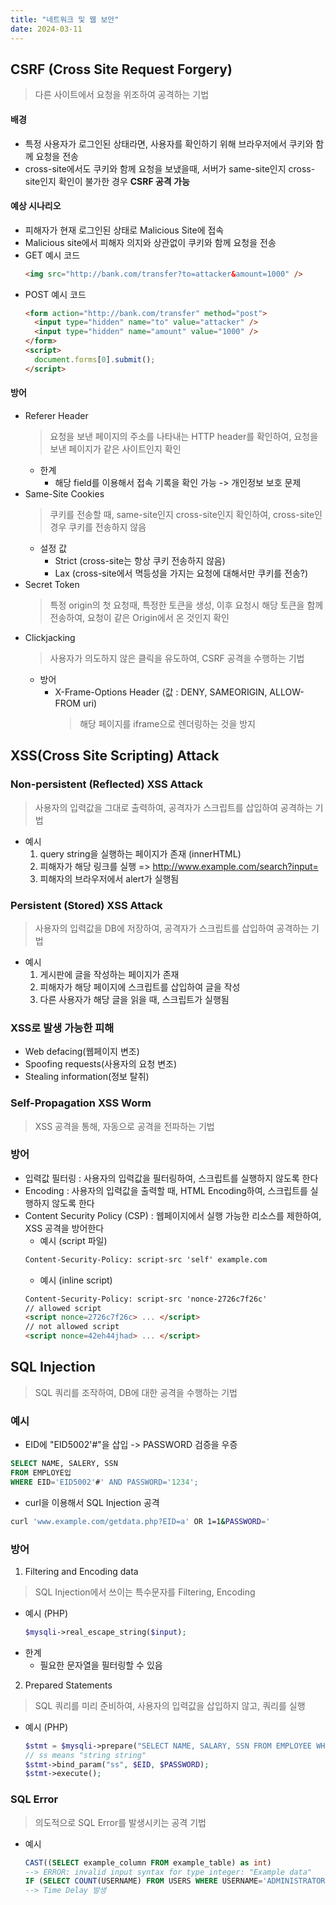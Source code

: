 ```yaml
---
title: "네트워크 및 웹 보안"
date: 2024-03-11
---
```


## CSRF (Cross Site Request Forgery)

> 다른 사이트에서 요청을 위조하여 공격하는 기법

#### 배경

- 특정 사용자가 로그인된 상태라면, 사용자를 확인하기 위해 브라우저에서 쿠키와 함께 요청을 전송
- cross-site에서도 쿠키와 함께 요청을 보냈을때, 서버가 same-site인지 cross-site인지 확인이 불가한 경우 **CSRF 공격 가능**

#### 예상 시나리오

- 피해자가 현재 로그인된 상태로 Malicious Site에 접속
- Malicious site에서 피해자 의지와 상관없이 쿠키와 함께 요청을 전송
- GET 예시 코드
  ```html
  <img src="http://bank.com/transfer?to=attacker&amount=1000" />
  ```
- POST 예시 코드
  ```html
  <form action="http://bank.com/transfer" method="post">
    <input type="hidden" name="to" value="attacker" />
    <input type="hidden" name="amount" value="1000" />
  </form>
  <script>
    document.forms[0].submit();
  </script>
  ```

#### 방어

- Referer Header
  > 요청을 보낸 페이지의 주소를 나타내는 HTTP header를 확인하여, 요청을 보낸 페이지가 같은 사이트인지 확인
  - 한계
    - 해당 field를 이용해서 접속 기록을 확인 가능 -> 개인정보 보호 문제
- Same-Site Cookies
  > 쿠키를 전송할 때, same-site인지 cross-site인지 확인하여, cross-site인 경우 쿠키를 전송하지 않음
  - 설정 값
    - Strict (cross-site는 항상 쿠키 전송하지 않음)
    - Lax (cross-site에서 멱등성을 가지는 요청에 대해서만 쿠키를 전송?)
- Secret Token
  > 특정 origin의 첫 요청때, 특정한 토큰을 생성, 이후 요청시 해당 토큰을 함께 전송하여, 요청이 같은 Origin에서 온 것인지 확인
- Clickjacking
  > 사용자가 의도하지 않은 클릭을 유도하여, CSRF 공격을 수행하는 기법
  - 방어
    - X-Frame-Options Header (값 : DENY, SAMEORIGIN, ALLOW-FROM uri)
      > 해당 페이지를 iframe으로 렌더링하는 것을 방지

## XSS(Cross Site Scripting) Attack

### Non-persistent (Reflected) XSS Attack
> 사용자의 입력값을 그대로 출력하여, 공격자가 스크립트를 삽입하여 공격하는 기법

- 예시
  1. query string을 실행하는 페이지가 존재 (innerHTML)
  2. 피해자가 해당 링크를 실행 => http://www.example.com/search?input=<script>alert(“attack”);</script>
  3. 피해자의 브라우저에서 alert가 실행됨

### Persistent (Stored) XSS Attack
> 사용자의 입력값을 DB에 저장하여, 공격자가 스크립트를 삽입하여 공격하는 기법

- 예시
  1. 게시판에 글을 작성하는 페이지가 존재
  2. 피해자가 해당 페이지에 스크립트를 삽입하여 글을 작성
  3. 다른 사용자가 해당 글을 읽을 때, 스크립트가 실행됨

### XSS로 발생 가능한 피해
- Web defacing(웹페이지 변조)
- Spoofing requests(사용자의 요청 변조)
- Stealing information(정보 탈취)

### Self-Propagation XSS Worm
> XSS 공격을 통해, 자동으로 공격을 전파하는 기법

### 방어
- 입력값 필터링 : 사용자의 입력값을 필터링하여, 스크립트를 실행하지 않도록 한다
- Encoding : 사용자의 입력값을 출력할 때, HTML Encoding하여, 스크립트를 실행하지 않도록 한다
- Content Security Policy (CSP) : 웹페이지에서 실행 가능한 리소스를 제한하여, XSS 공격을 방어한다
  - 예시 (script 파일)
  ```html
  Content-Security-Policy: script-src 'self' example.com
  ```
  - 예시 (inline script)
  ```html
  Content-Security-Policy: script-src 'nonce-2726c7f26c'
  // allowed script
  <script nonce=2726c7f26c> ... </script>
  // not allowed script
  <script nonce=42eh44jhad> ... </script>
  ```

## SQL Injection

> SQL 쿼리를 조작하여, DB에 대한 공격을 수행하는 기법

### 예시
- EID에 "EID5002'#"을 삽입 -> PASSWORD 검증을 우증
```sql
SELECT NAME, SALERY, SSN
FROM EMPLOYE입
WHERE EID='EID5002'#' AND PASSWORD='1234';
```

- curl을 이용해서 SQL Injection 공격
```bash
curl 'www.example.com/getdata.php?EID=a' OR 1=1&PASSWORD='
```

### 방어
1. Filtering and Encoding data
> SQL Injection에서 쓰이는 특수문자를 Filtering, Encoding

- 예시 (PHP)
  ```php
  $mysqli->real_escape_string($input);
  ```
- 한계
  - 필요한 문자열을 필터링할 수 있음

2. Prepared Statements
> SQL 쿼리를 미리 준비하여, 사용자의 입력값을 삽입하지 않고, 쿼리를 실행

- 예시 (PHP)
  ```php
  $stmt = $mysqli->prepare("SELECT NAME, SALARY, SSN FROM EMPLOYEE WHERE EID=? AND PASSWORD=?");
  // ss means "string string"
  $stmt->bind_param("ss", $EID, $PASSWORD);
  $stmt->execute();
  ```

### SQL Error
> 의도적으로 SQL Error를 발생시키는 공격 기법

- 예시
  ```sql
  CAST((SELECT example_column FROM example_table) as int)
  --> ERROR: invalid input syntax for type integer: "Example data"
  IF (SELECT COUNT(USERNAME) FROM USERS WHERE USERNAME='ADMINISTRATOR' AND SUBSTRING(PASSWORD, 1, 1) > 'M') = 1 WAITFOR DELAY '0:0:{DELAY}'--
  --> Time Delay 발생
  ```


